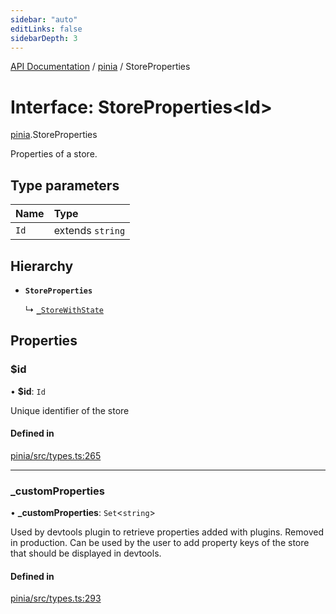 ```yaml
---
sidebar: "auto"
editLinks: false
sidebarDepth: 3
---
```


[API Documentation](../index.md) / [pinia](../modules/pinia.md) / StoreProperties

# Interface: StoreProperties<Id\>

[pinia](../modules/pinia.md).StoreProperties

Properties of a store.

## Type parameters

| Name | Type |
| :------ | :------ |
| `Id` | extends `string` |

## Hierarchy

- **`StoreProperties`**

  ↳ [`_StoreWithState`](pinia._StoreWithState.md)

## Properties

### $id

• **$id**: `Id`

Unique identifier of the store

#### Defined in

[pinia/src/types.ts:265](https://github.com/vuejs/pinia/blob/d96dca2/packages/pinia/src/types.ts#L265)

___

### \_customProperties

• **\_customProperties**: `Set`<`string`\>

Used by devtools plugin to retrieve properties added with plugins. Removed
in production. Can be used by the user to add property keys of the store
that should be displayed in devtools.

#### Defined in

[pinia/src/types.ts:293](https://github.com/vuejs/pinia/blob/d96dca2/packages/pinia/src/types.ts#L293)

